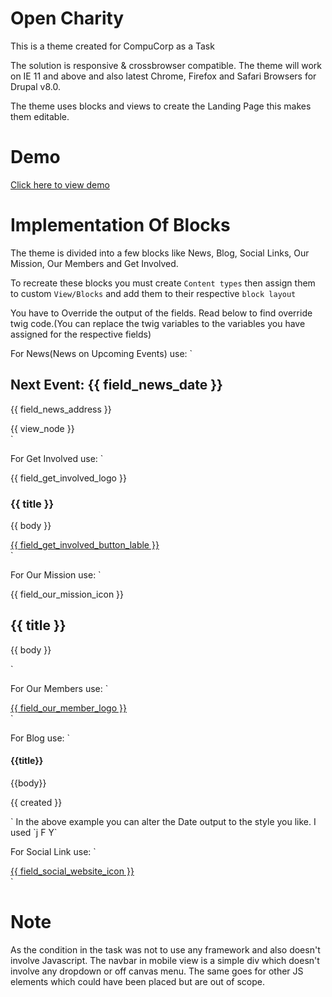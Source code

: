 # Open Charity

This is a theme created for CompuCorp as a Task

The solution is responsive & crossbrowser compatible. The theme will work on IE 11 and above and also latest Chrome, Firefox and Safari Browsers for Drupal v8.0.

The theme uses blocks and views to create the Landing Page this makes them editable.

# Demo
[Click here to view demo](http://dev.adhpl.co)


# Implementation Of Blocks

The theme is divided into a few blocks like News, Blog, Social Links, Our Mission, Our Members and Get Involved.

To recreate these blocks you must create `Content types` then assign them to custom `View/Blocks` and add them to their respective `block layout`

You have to Override the output of the fields. Read below to find override twig code.(You can replace the twig variables to the variables you have assigned for the respective fields)

For News(News on Upcoming Events) use:
`
<div class="row">
    <div class="col m10">
        <h2 class="heading"><span class="text-color-cyan">Next Event:</span> {{ field_news_date }} </h2>
        <p class="description">{{ field_news_address }}</p>
    </div>
    <div class="col m2">
        {{ view_node }}
    </div>
</div>
`

For Get Involved use:
`
<div class="col m4">
	<div class="logo-container">
  		{{ field_get_involved_logo }}
	</div>
	<div class="logo-description">
  		<h3 class="heading">{{ title }}</h3>
  		<p>{{ body }}</p>
	</div>
	<a href="{{ field_get_involved_url }}" class="button border-less btn-wide">{{ field_get_involved_button_lable }}</a>
</div>
`

For Our Mission use:
`
<div class="col m4">
	<div class="mission-box background-white">
		<div class="floating-icon">
			{{ field_our_mission_icon }}
		</div>
		<h2 class="text-color-cyan">{{ title }}</h2>
		<p>{{ body }}</p>
	</div>
</div>
`

For Our Members use:
`
<div class="col width20">
    <div class="logo-container">
		<a href="{{ field_our_members_url }}">
            {{ field_our_member_logo }}
		</a>
    </div>
</div>
`

For Blog use:
`
<div class="col m3">
	<div class="blog-content">
		<h4 class="blog-heading">{{title}}</h4>
			{{body}}
		<p class="blog-date text-color-gray">{{ created }}</p>
	</div>
 </div>
`
In the above example you can alter the Date output to the style you like. I used `j F Y`


For Social Link use:
`
<div class="col m1">
	<a href="{{field_social_site_url }}">{{ field_social_website_icon  }}</a>
</div>
`


# Note
As the condition in the task was not to use any framework and also doesn't involve Javascript. The navbar in mobile view is a simple div which doesn't involve any dropdown or off canvas menu. The same goes for other JS elements which could have been placed but are out of scope.

